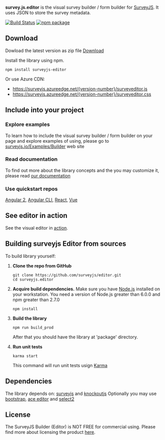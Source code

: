 **survey.js.editor** is the visual survey builder / form builder for [SurveyJS](https://github.com/surveyjs/surveyjs). It uses JSON to store the survey metadata.

[![Build Status](https://travis-ci.org/surveyjs/editor.svg?branch=master)](https://travis-ci.org/surveyjs/editor)
[![npm package](https://badge.fury.io/js/surveyjs-editor.svg)](https://www.npmjs.com/package/surveyjs-editor)

## Download

Dowload the latest version as zip file [Download](https://github.com/surveyjs/editor/releases)

Install the library using npm.

```
npm install surveyjs-editor
```

Or use Azure CDN:

- https://surveyjs.azureedge.net/{version-number}/surveyeditor.js
- https://surveyjs.azureedge.net/{version-number}/surveyeditor.css

## Include into your project

### Explore examples

To learn how to include the visual survey builder / form builder on your page and explore examples of using, please go to [surveyjs.io/Examples/Builder](https://surveyjs.io/Examples/Builder) web site

### Read documentation

To find out more about the library concepts and the you may customize it, please read [our documentation](https://surveyjs.io/Documentation/Builder)

### Use quickstart repos

[Angular 2](https://github.com/surveyjs/surveyjs_angular_quickstart), [Angular CLI](https://github.com/surveyjs/surveyjs_angular_cli), [React](https://github.com/surveyjs/surveyjs_react_quickstart), [Vue](https://github.com/surveyjs/surveyjs_vue_quickstart)

## See editor in action

See the visual editor in [action](http://surveyjs.io/Survey/Builder/).

## Building surveyjs Editor from sources

To build library yourself:

1.  **Clone the repo from GitHub**

    ```
    git clone https://github.com/surveyjs/editor.git
    cd surveyjs.editor
    ```

2.  **Acquire build dependencies.** Make sure you have [Node.js](http://nodejs.org/) installed on your workstation. You need a version of Node.js greater than 6.0.0 and npm greater than 2.7.0

    ```
    npm install
    ```

3.  **Build the library**

    ```
    npm run build_prod
    ```

    After that you should have the library at 'package' directory.

4.  **Run unit tests**
    ```
    karma start
    ```
    This command will run unit tests usign [Karma](https://karma-runner.github.io/0.13/index.html)

## Dependencies

The library depends on: [surveyjs](http://surveyjs.io/Library/) and [knockoutjs](http://knockoutjs.com)
Optionally you may use [bootstrap](http://getbootstrap.com), [ace editor](https://ace.c9.io/) and [select2](https://select2.org/)

## License

The SurveyJS Builder (Editor) is NOT FREE for commercial using. Please find more about licensing the product [here](http://surveyjs.io/Licenses).
